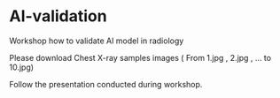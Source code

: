 # AI-validation
Workshop how to validate AI model in radiology

Please download Chest X-ray samples images ( From 1.jpg , 2.jpg , ... to 10.jpg)

Follow the presentation  conducted during workshop.
